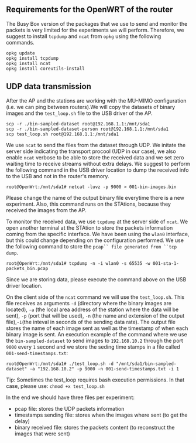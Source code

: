 ## Requirements for the OpenWRT of the router
The Busy Box version of the packages that we use to send and monitor the packets is very limited for the experiments we will perform. Therefore, we suggest to install ``tcpdump`` and ``ncat`` from ``opkg`` using the following commands. 
```
opkg update
opkg install tcpdump
opkg install ncat
opkg install coreutils-install
```

UDP data transmission
--------------------
After the AP and the stations are working with the MU-MIMO configuration (i.e. we can ping between routers).We will copy the datasets of binary images and the ``test_loop.sh`` file to the USB driver of the AP.
```
scp -r ./bin-sampled-dataset root@192.168.1.1:/mnt/sda1
scp -r ./bin-sampled-dataset-person root@192.168.1.1:/mnt/sda1
scp test_loop.sh root@192.168.1.1:/mnt/sda1
```

We use ``ncat`` to send the files from the dataset through UDP. We initate the server side indicating the transport procool (UDP in our case), we also enable ``ncat`` verbose to be able to store the received data and we set zero waiting time to receive streams without extra delays. We suggest to perform the following command in the USB driver location to dump the received info to the USB and not in the router's memory. 
```
root@OpenWrt:/mnt/sda1# netcat -luvz -p 9000 > 001-bin-images.bin
```
Please change the name of the output binary file everytime there is a new experiment. Also, this command runs on the STAtions, because they received the images from the AP.

To monitor the received data, we use ``tcpdump`` at the server side of ``ncat``. We open another terminal at the STAtion to store the packets information coming from the specific interface. We have been using the ``wlan0`` interface, but this could change depending on the configuration performed. We use the following command to store the ```pcap`` file generated from ``tcp dump```.

```
root@OpenWrt:/mnt/sda1# tcpdump -n -i wlan0 -s 65535 -w 001-sta-1-packets_bin.pcap
```
Since we are storing data, please execute the command above on the USB driver location. 

On the client side of the ``ncat`` command we will use the ``test_loop.sh``. This file receives as arguments ``-d`` (directory where the binary images are located), ``-a`` (the local area address of the station where the data will be sent), ``-p`` (port that will be used), ``-n`` (the name and extension of the output file),``-i``(the inteval in seconds of the sending data rate). The output file stores the name of each image sent as well as the timestamp of when each binary image is sent. An execution example of the command where we use the ``bin-sampled-dataset`` to send images to ``192.168.10.2`` through the port ``9000`` every ``1`` second and we store the seding time stamps in a file called ``001-send-timestamps.txt``:
```
root@OpenWrt:/mnt/sda1# ./test_loop.sh -d "/mnt/sda1/bin-sampled-dataset" -a "192.168.10.2" -p 9000 -n 001-send-timestamps.txt -i 1
```
Tip: Sometimes the test_loop requires bash execution permissions. In that case, please use: ``chmod +x test_loop.sh``

In the end we should have three files per experiment:
- pcap file: stores the UDP packets information 
- timestamps sending file: stores when the images where sent (to get the delay)
- binary received file: stores the packets content (to reconstruct the images that were sent)
